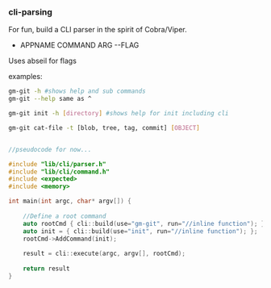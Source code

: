 ### cli-parsing

For fun, build a CLI parser in the spirit of Cobra/Viper.  
* APPNAME COMMAND ARG --FLAG

Uses abseil for flags

examples:

```bash
gm-git -h #shows help and sub commands
gm-git --help same as ^

gm-git init -h [directory] #shows help for init including cli

gm-git cat-file -t [blob, tree, tag, commit] [OBJECT]
```

```c++

//pseudocode for now...

#include "lib/cli/parser.h"
#include "lib/cli/command.h"
#include <expected>
#include <memory>

int main(int argc, char* argv[]) {
    
    //Define a root command
    auto rootCmd { cli::build(use="gm-git", run="//inline function"); };
    auto init = { cli::build(use="init", run="//inline function"); };
    rootCmd->AddCommand(init);
    
    result = cli::execute(argc, argv[], rootCmd);
    
    return result        
}

```